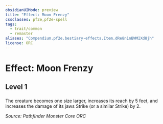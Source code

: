 ```yaml
---
obsidianUIMode: preview
title: "Effect: Moon Frenzy"
cssclasses: pf2e,pf2e-spell
tags:
  - trait/common
  - remaster
aliases: "Compendium.pf2e.bestiary-effects.Item.dRe8n1nBWMIXd8jh"
license: ORC
---
```

# Effect: Moon Frenzy
## Level 1
### 






The creature becomes one size larger, increases its reach by 5 feet, and increases the damage of its jaws Strike (or a similar Strike) by 2.

*Source: Pathfinder Monster Core*
*ORC*